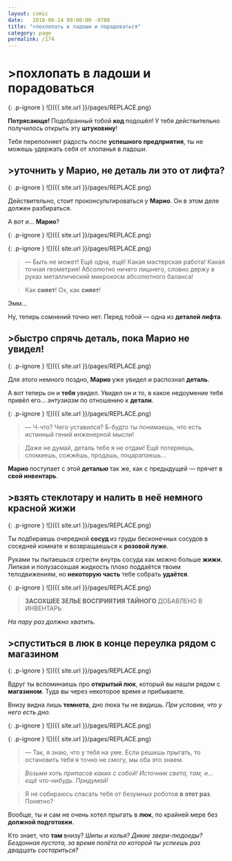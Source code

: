 ```yaml
---
layout: comic
date:   2018-06-24 00:00:00 -0700
title: ">похлопать в ладоши и порадоваться"
category: page
permalink: /174
---
```

# >похлопать в ладоши и порадоваться

{: .p-ignore }
![]({{ site.url }}/pages/REPLACE.png)

<strong>Потрясающе! </strong>Подобранный тобой <strong>код </strong>подошёл!<strong> </strong>У тебя действительно получилось открыть эту <strong>штуковину</strong>!

Тебя переполняет радость после <strong>успешного предприятия</strong>, ты не можешь удержать себя от хлопанья в ладоши.

## >уточнить у Марио, не деталь ли это от лифта?

{: .p-ignore }
![]({{ site.url }}/pages/REPLACE.png)

Действительно, стоит проконсультироваться у <strong>Марио</strong>. Он в этом деле должен разбираться.

А вот и… <strong>Марио</strong>?

{: .p-ignore }
![]({{ site.url }}/pages/REPLACE.png)

{: .p-ignore }
![]({{ site.url }}/pages/REPLACE.png)

<blockquote>— Быть не может! Ещё одна, ещё! Какая мастерская работа! Какая точная геометрия! Абсолютно ничего лишнего, словно держу в руках металлический микрокосм абсолютного баланса!</blockquote>

<blockquote>Как <strong>сияет</strong>! Ох, как <strong>сияет</strong>!</blockquote>

Эмм... 

Ну, теперь сомнений точно нет. Перед тобой — одна из <strong>деталей лифта</strong>.

## >быстро спрячь деталь, пока Марио не увидел!

{: .p-ignore }
![]({{ site.url }}/pages/REPLACE.png)

Для этого немного поздно, <strong>Марио </strong>уже увидел и распознал <strong>деталь</strong>.

А вот теперь он и <strong>тебя </strong>увидел. Увидел он и то, в какое недоумение тебя привёл его… <em>энтузиазм </em>по отношению к <strong>детали</strong>.

{: .p-ignore }
![]({{ site.url }}/pages/REPLACE.png)

<blockquote>— Ч-что? Чего уставился? Б-будто ты понимаешь, что есть истинный гений инженерной мысли!</blockquote>

<blockquote>Даже не думай, деталь тебе я не отдам! Ещё потеряешь, сломаешь, сожжёшь, продашь, поцарапаешь…</blockquote>

<strong>Марио </strong>поступает с этой <strong>деталью </strong>так же, как с предыдущей — прячет в <strong>свой инвентарь</strong>.

## >взять стеклотару и налить в неё немного красной жижи

{: .p-ignore }
![]({{ site.url }}/pages/REPLACE.png)

Ты подбираешь очередной <strong>сосуд </strong>из груды бесконечных сосудов в соседней комнате и возвращаешься к <strong>розовой луже</strong>.

Руками ты пытаешься сгрести внутрь сосуда как можно больше <strong>жижи</strong>. Липкая и полузасохшая жидкость плохо поддаётся твоим телодвижениям, но <strong>некоторую часть</strong> тебе собрать <strong>удаётся</strong>.

{: .p-ignore }
![]({{ site.url }}/pages/REPLACE.png)

<blockquote><strong>ЗАСОХШЕЕ ЗЕЛЬЕ ВОСПРИЯТИЯ ТАЙНОГО </strong>ДОБАВЛЕНО В ИНВЕНТАРЬ</blockquote>

<em>На пару раз должно хватить.</em>

## >спуститься в люк в конце переулка рядом с магазином

{: .p-ignore }
![]({{ site.url }}/pages/REPLACE.png)

Вдруг ты вспоминаешь про <strong>открытый люк</strong>, который вы нашли рядом с <strong>магазином</strong>. Туда вы через некоторое время и прибываете.

Внизу видна лишь <strong>темнота</strong>, дно люка ты не видишь. <em>При условии, что у него есть дно.</em> 

{: .p-ignore }
![]({{ site.url }}/pages/REPLACE.png)

{: .p-ignore }
![]({{ site.url }}/pages/REPLACE.png)

<blockquote>— Так, я знаю, что у тебя на уме. Если решишь прыгать, то остановить тебя я точно не смогу, мы оба это знаем.</blockquote>

<blockquote><em>Возьми хоть припасов каких с собой! Источник света, там, и… ещё что-нибудь. Придумай!</em></blockquote>

<blockquote>Я не собираюсь спасать тебя от безумных роботов <strong>в этот раз</strong>. Понятно?</blockquote>

Вообще, ты и сам не очень хотел прыгать в <strong>люк</strong>, по крайней мере без <strong>должной подготовки</strong>. 

Кто знает, что <strong>там </strong>внизу? <em>Шипы и колья? Дикие звери-людоеды? Бездонная пустота, за время полёта по которой ты успеешь раз двадцать состариться?</em>
